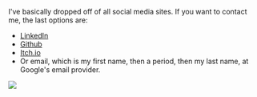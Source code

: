 I've basically dropped off of all social media sites. If you want to contact me, the last options are:

- [LinkedIn](https://www.linkedin.com/in/aaronchapin/)
- [Github](https://github.com/achapin)
- [Itch.io](https://realtalk.itch.io/)
- Or email, which is my first name, then a period, then my last name, at Google's email provider.

![](../../images/about/bowtie.jpg)